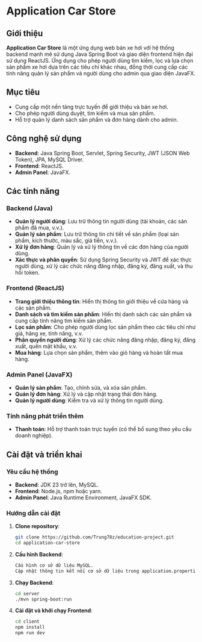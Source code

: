 # Application Car Store

## Giới thiệu

**Application Car Store** là một ứng dụng web bán xe hơi với hệ thống backend mạnh mẽ sử dụng Java Spring Boot và giao diện frontend hiện đại sử dụng ReactJS. Ứng dụng cho phép người dùng tìm kiếm, lọc và lựa chọn sản phẩm xe hơi dựa trên các tiêu chí khác nhau, đồng thời cung cấp các tính năng quản lý sản phẩm và người dùng cho admin qua giao diện JavaFX.

## Mục tiêu

- Cung cấp một nền tảng trực tuyến để giới thiệu và bán xe hơi.
- Cho phép người dùng duyệt, tìm kiếm và mua sản phẩm.
- Hỗ trợ quản lý danh sách sản phẩm và đơn hàng dành cho admin.

## Công nghệ sử dụng

- **Backend**: Java Spring Boot, Servlet, Spring Security, JWT (JSON Web Token), JPA, MySQL Driver.
- **Frontend**: ReactJS.
- **Admin Panel**: JavaFX.

## Các tính năng

### Backend (Java)

- **Quản lý người dùng**: Lưu trữ thông tin người dùng (tài khoản, các sản phẩm đã mua, v.v.).
- **Quản lý sản phẩm**: Lưu trữ thông tin chi tiết về sản phẩm (loại sản phẩm, kích thước, màu sắc, giá tiền, v.v.).
- **Xử lý đơn hàng**: Quản lý và xử lý thông tin về các đơn hàng của người dùng.
- **Xác thực và phân quyền**: Sử dụng Spring Security và JWT để xác thực người dùng, xử lý các chức năng đăng nhập, đăng ký, đăng xuất, và thu hồi token.

### Frontend (ReactJS)

- **Trang giới thiệu thông tin**: Hiển thị thông tin giới thiệu về cửa hàng và các sản phẩm.
- **Danh sách và tìm kiếm sản phẩm**: Hiển thị danh sách các sản phẩm và cung cấp tính năng tìm kiếm sản phẩm.
- **Lọc sản phẩm**: Cho phép người dùng lọc sản phẩm theo các tiêu chí như giá, hãng xe, tính năng, v.v.
- **Phân quyền người dùng**: Xử lý các chức năng đăng nhập, đăng ký, đăng xuất, quên mật khẩu, v.v.
- **Mua hàng**: Lựa chọn sản phẩm, thêm vào giỏ hàng và hoàn tất mua hàng.

### Admin Panel (JavaFX)

- **Quản lý sản phẩm**: Tạo, chỉnh sửa, và xóa sản phẩm.
- **Quản lý đơn hàng**: Xử lý và cập nhật trạng thái đơn hàng.
- **Quản lý người dùng**: Kiểm tra và xử lý thông tin người dùng.

### Tính năng phát triển thêm

- **Thanh toán**: Hỗ trợ thanh toán trực tuyến (có thể bổ sung theo yêu cầu doanh nghiệp).

## Cài đặt và triển khai

### Yêu cầu hệ thống

- **Backend**: JDK 23 trở lên, MySQL.
- **Frontend**: Node.js, npm hoặc yarn.
- **Admin Panel**: Java Runtime Environment, JavaFX SDK.

### Hướng dẫn cài đặt

1. **Clone repository**:

   ```bash
   git clone https://github.com/Trung78z/education-project.git
   cd application-car-store
   ```

2. **Cấu hình Backend**:

   ```bash
   Cấu hình cơ sở dữ liệu MySQL.
   Cập nhật thông tin kết nối cơ sở dữ liệu trong application.properties.
   ```

3. **Chạy Backend**:

   ```bash
   cd server
   ./mvn spring-boot:run
   ```

4. **Cài đặt và khởi chạy Frontend**:

   ```bash
   cd client
   npm install
   npm run dev
   ```
